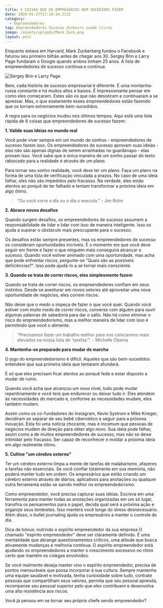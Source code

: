 ```yaml
---
title: 5 COISAS QUE OS EMPRESÁRIOS BEM SUCEDIDOS FAZEM
date: 2020-01-27T17:18:34.211Z
category:
  - Empreendedores
tag: Empreendedores Sucesso dinheiro saude livros
image: /assets/uploads/Mark Zuck.png
layout: post
---
```

Enquanto estava em Harvard, Mark Zuckerberg fundou o Facebook e faturou seu primeiro bilhão antes de chegar aos 30. Sergey Brin e Larry Page fundaram o Google quando ambos tinham 25 anos. A lista de empreendedores de sucesso continua e continua.

![](/assets/uploads/Google.png "Sergey Brin e Larry Page")

Bem, cada história de sucesso empresarial é diferente. É uma montanha-russa constante e há muitos altos e baixos. É impressionante pensar em como eles começaram. Estes são os que não desistiram e continuaram a se apressar. Mas, o que exatamente esses empreendedores estão fazendo que os tornam extremamente bem-sucedidos.

A regra para os negócios mudou nos últimos tempos. Aqui está uma lista rápida de 6 coisas que empreendedores de sucesso fazem:

**1. Valide suas Ideias no mundo real**

Você pode viver sempre em um mundo de sonhos - empreendedores de sucesso fazem isso. Os empreendedores de sucesso aprovam suas ideias - elas não são apenas dignas de serem arranhadas no guardanapo - elas provam isso. Você sabe que a única maneira de um sonho passar do texto rabiscado para a realidade é através de um plano.

Para tornar seu sonho realidade, você deve ter um plano. Faça um plano na forma de uma lista de verificação vinculada a prazos. No caso de uma ideia falhar, eles não são impedidos pelo fracasso. Na verdade, eles estão atentos ao porquê de ter falhado e tentam transformar a próxima ideia em algo ótimo.

> “Ou você corre o dia ou o dia o executa.” - Jim Rohn



**2. Abrace novos desafios**

Quando surgem desafios, os empreendedores de sucesso assumem a responsabilidade de lidar e lidar com isso de maneira inteligente. Isso os ajuda a superar o obstáculo mais preocupante para o sucesso.

Os desafios estão sempre presentes, mas os empreendedores de sucesso os consideram oportunidades incríveis. É o momento em que você deve seguir em frente e fazer o que ninguém mais conseguirá alcançar o sucesso. Quando você estiver animado com uma oportunidade, mas acha que pode enfrentar riscos, pergunte-se "Quais são as possíveis deficiências?". Isso pode ajudá-lo a se tornar mais consciente.



**3. Quando se trata de correr riscos, eles simplesmente fazem**

Quando se trata de correr riscos, os empreendedores confiam em seus instintos. Desde se aventurar em novos setores até aproveitar uma nova oportunidade de negócios, eles correm riscos.

Não deixe que o medo o impeça de fazer o que você quer. Quando você estiver com muito medo de correr riscos, converse com alguém para ouvir algumas palavras de sabedoria para dar o salto. Não há como eliminar o risco do empreendedorismo, mas a melhor maneira de lidar com isso é permitindo que você o alimente.

> "Precisamos fazer um trabalho melhor para nos colocarmos mais elevados na nossa lista de 'tarefas'". - Michelle Obama
>
>

**4. Mantenha-se preparado para mudar de marcha**

O jogo do empreendedorismo é difícil. Aqueles que são bem-sucedidos entendem que sua primeira ideia que tentarem afundará. 

É só que eles precisam ficar atentos ao porquê fede e estar disposto a mudar de rumo.

Quando você acha que alcançou um novo nível, tudo pode mudar repentinamente e você terá que endurecer ou deixar tudo ir. Eles atendem às necessidades do mercado e, conforme as necessidades mudam, eles também mudam.

Assim como os co-fundadores do Instagram, Kevin Systrom e Mike Krieger, decidiram se separar de seu bebê cibernético e seguir para a próxima inovação. Esta foi uma notícia chocante, mas é incomum que pessoas de negócios mudem de direção para obter algo novo. Sua ideia pode falhar, assim como a de muitos empreendedores de sucesso, mas não se deixe intimidar pelo fracasso. Ser capaz de reconhecer e moldar a próxima ideia em algo realmente ótimo.

**5. Cultive "um cérebro externo"**

Ter um cérebro externo limpa a mente de tarefas de malabarismo, afazeres e tarefas não essenciais. Se você confiar totalmente em sua memória, não poderá manter tudo em ordem. Os empresários que estão criando um cérebro externo através de diários, aplicativos para anotações ou qualquer outra ferramenta estão se saindo melhor no empreendedorismo.

Como empreendedor, você precisa capturar suas ideias. Escreva em uma ferramenta para manter todas as anotações organizadas em um só lugar, transfira os pensamentos para o papel, decida qual será a próxima ação e organize seus lembretes. Isso manterá você longe do stress desnecessário. Além disso, o bullet journaling ajuda os empresários a manter o controle do dia.

Dica de bônus: nutrindo o espírito empreendedor da sua empresa O chamado "espírito empreendedor" deve ser claramente definido. É uma mentalidade que abrange questionamentos críticos, uma atitude que busca ativamente mudanças e melhoria contínua. O espírito empreendedor está ajudando os empreendedores a manter o crescimento excessivo no ritmo certo que mantém os colegas envolvidos.

Se você realmente deseja manter vivo o espírito empreendedor, precisa de pontos mensuráveis ​​que possa incorporar à sua cultura. Sempre mantenha uma equipe saudável e motivada, tenha curiosidade sobre tudo, contrate pessoas que compartilham seus valores, permita que seu pessoal aprenda, recompense seu pessoal superior pelo que eles contribuem e desenvolva uma alta resistência aos riscos.

Você já pensou em se tornar seu próprio chefe sendo empreendedor?
